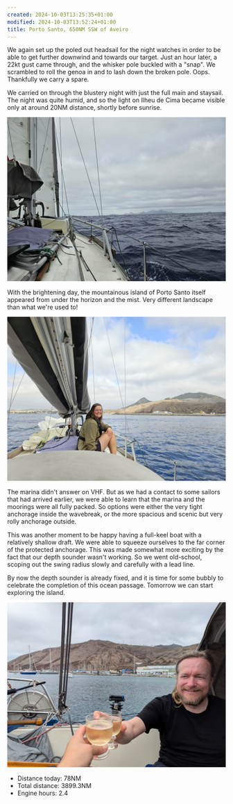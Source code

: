```yaml
---
created: 2024-10-03T13:25:35+01:00
modified: 2024-10-03T13:52:24+01:00
title: Porto Santo, 650NM SSW of Aveiro
---
```


We again set up the poled out headsail for the night watches in order to be able to get further downwind and towards our target. Just an hour later, a 22kt gust came through, and the whisker pole buckled with a "snap". We scrambled to roll the genoa in and to lash down the broken pole. Oops. Thankfully we carry a spare.

We carried on through the blustery night with just the full main and staysail. The night was quite humid, and so the light on Ilheu de Cima became visible only at around 20NM distance, shortly before sunrise.

![Image](../2024/af9c612e7d530cc1d05fe6b4aa0e64b9.jpg) 

With the brightening day, the mountainous island of Porto Santo itself appeared from under the horizon and the mist. Very different landscape than what we're used to!

![Image](../2024/dfd6c75c10ca126561ffae950ec31772.jpg) 

The marina didn't answer on VHF. But as we had a contact to some sailors that had arrived earlier, we were able to learn that the marina and the moorings were all fully packed. So options were either the very tight anchorage inside the wavebreak, or the more spacious and scenic but very rolly anchorage outside.

This was another moment to be happy having a full-keel boat with a relatively shallow draft. We were able to squeeze ourselves to the far corner of the protected anchorage. This was made somewhat more exciting by the fact that our depth sounder wasn't working. So we went old-school, scoping out the swing radius slowly and carefully with a lead line.

By now the depth sounder is already fixed, and it is time for some bubbly to celebrate the completion of this ocean passage. Tomorrow we can start exploring the island.

![Image](../2024/ccbfcbffdb631c68a2613eec9b984eb3.jpg) 

* Distance today: 78NM
* Total distance: 3899.3NM
* Engine hours: 2.4
